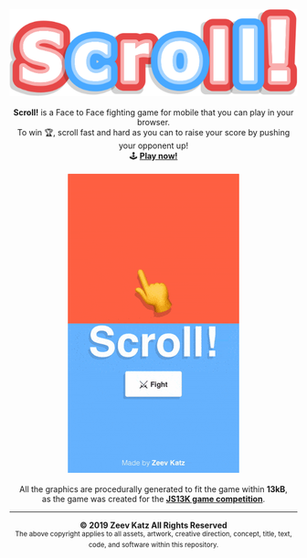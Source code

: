 <p align="center">
  <img src="press/logo.png">
  <br>
  <br>
  <b>Scroll!</b> is a Face to Face fighting game for mobile that you can play in your browser.
  <br>
  To win 🏆, scroll fast and hard as you can to raise your score by pushing your opponent up!
  <br>
  🕹 <a href="https://zeevkatz.github.io/scroll" target="_blank"><b>Play now!</b></a>
  <br>
  <br>
  <img src="press/game-preview.gif">
  <br>
  <br>
  <span>All the graphics are procedurally generated to fit the game within <b>13kB</b>, 
  <br>
  as the game was created for the <a href="https://js13kgames.com" target="_blank"><b>JS13K game competition</b></a></span>.
  <br>
  <hr>
  <p align="center">
    <b>© 2019 Zeev Katz All Rights Reserved</b>
    <br>
    <sup>The above copyright applies to all assets, artwork, creative direction, concept, title, text, code, and software within this repository.</sup>
  </p>
</p>
